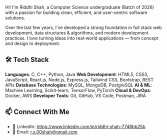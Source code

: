 
Hi! I'm Riddhi Shah, a Computer Science undergraduate (Batch of 2026) with a passion for building clean, efficient, and user-centric software solutions.

Over the last few years, I've developed a strong foundation in full stack web development, data structures & algorithms, and modern development practices. I love turning ideas into real-world applications — from concept and design to deployment.

## 🛠️ Tech Stack
**Languages**: C, C++, Python, Java
**Web Development**: HTML5, CSS3, JavaScript, React.js, Node.js, Express.js, Tailwind CSS, Bootstrap, REST APIs
**Database Technologies**: MySQL, MongoDB, PostgreSQL
**AI & ML**: Machine Learning, Scikit-learn, TensorFlow, PyTorch
**Cloud & DevOps**: Docker, AWS
**Developer Tools**: Git, GitHub, VS Code, Postman, JIRA

## 📫 Connect With Me
- 💼 LinkedIn: https://www.linkedin.com/in/riddhi-shah-7748bb25b
- 📧 Email: r.s.00shah@gmail.com


